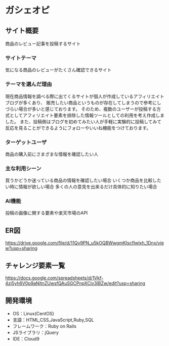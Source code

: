 # ガシェオピ

## サイト概要
商品のレビュー記事を投稿するサイト

### サイトテーマ
気になる商品のレビューがたくさん確認できるサイト

### テーマを選んだ理由
現在商品情報を調べる際に出てくるサイトが個人が作成しているアフィリエイトブログが多くあり、
販売したい商品というものが存在してしまうので参考にしづらい場合が多いと感じております。
そのため、複数のユーザーが投稿する方式としてアフィリエイト要素を排除した情報ツールとしての利用を考え作成しました。
また、投稿側はブログを初めてみたい人が手軽に実験的に投稿してみて反応を見ることができるようにフォローやいいね機能をつけております。

### ターゲットユーザ
商品の購入前にさまざまな情報を確認したい人

### 主な利用シーン
買うかどうか迷っている商品の情報を確認したい場合
いくつか商品を比較したい時に情報が欲しい場合
多くの人の意見を出来るだけ具体的に知りたい場合

### AI機能
投稿の画像に関する要素や楽天市場のAPI

## ER図
https://drive.google.com/file/d/11Qv9PN_u5kOQBWwgmKIscfIwlxh_1Dnx/view?usp=sharing

## チャレンジ要素一覧
https://docs.google.com/spreadsheets/d/1Vkf-4zj5yh6V0p9aNjtnZUwsfQAuSGCPnpXCiv3IBZw/edit?usp=sharing

## 開発環境
- OS：Linux(CentOS)
- 言語：HTML,CSS,JavaScript,Ruby,SQL
- フレームワーク：Ruby on Rails
- JSライブラリ：jQuery
- IDE：Cloud9